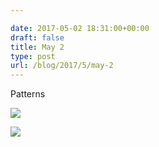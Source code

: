 ```yaml
---

date: 2017-05-02 18:31:00+00:00
draft: false
title: May 2
type: post
url: /blog/2017/5/may-2
---
```


Patterns



  
![](/images/2017-05-02-20175may-2/20170502-DSCF6413.jpg)

  

  
![](/images/2017-05-02-20175may-2/20170502-DSCF6417.jpg)

  



